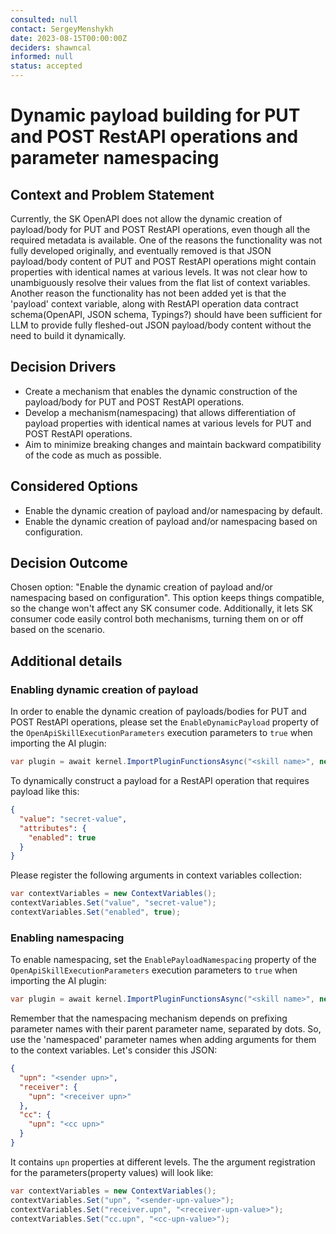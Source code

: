 ```yaml
---
consulted: null
contact: SergeyMenshykh
date: 2023-08-15T00:00:00Z
deciders: shawncal
informed: null
status: accepted
---
```


# Dynamic payload building for PUT and POST RestAPI operations and parameter namespacing

## Context and Problem Statement

Currently, the SK OpenAPI does not allow the dynamic creation of payload/body for PUT and POST RestAPI operations, even though all the required metadata is available. One of the reasons the functionality was not fully developed originally, and eventually removed is that JSON payload/body content of PUT and POST RestAPI operations might contain properties with identical names at various levels. It was not clear how to unambiguously resolve their values from the flat list of context variables. Another reason the functionality has not been added yet is that the 'payload' context variable, along with RestAPI operation data contract schema(OpenAPI, JSON schema, Typings?) should have been sufficient for LLM to provide fully fleshed-out JSON payload/body content without the need to build it dynamically.

<!-- This is an optional element. Feel free to remove. -->

## Decision Drivers

- Create a mechanism that enables the dynamic construction of the payload/body for PUT and POST RestAPI operations.
- Develop a mechanism(namespacing) that allows differentiation of payload properties with identical names at various levels for PUT and POST RestAPI operations.
- Aim to minimize breaking changes and maintain backward compatibility of the code as much as possible.

## Considered Options

- Enable the dynamic creation of payload and/or namespacing by default.
- Enable the dynamic creation of payload and/or namespacing based on configuration.

## Decision Outcome

Chosen option: "Enable the dynamic creation of payload and/or namespacing based on configuration". This option keeps things compatible, so the change won't affect any SK consumer code. Additionally, it lets SK consumer code easily control both mechanisms, turning them on or off based on the scenario.

## Additional details

### Enabling dynamic creation of payload

In order to enable the dynamic creation of payloads/bodies for PUT and POST RestAPI operations, please set the `EnableDynamicPayload` property of the `OpenApiSkillExecutionParameters` execution parameters to `true` when importing the AI plugin:

```csharp {"id":"01J6KNXAASZXTWRZ23P7BTEYVQ"}
var plugin = await kernel.ImportPluginFunctionsAsync("<skill name>", new Uri("<chatGPT-plugin>"), new OpenApiSkillExecutionParameters(httpClient) { EnableDynamicPayload = true });
```

To dynamically construct a payload for a RestAPI operation that requires payload like this:

```json {"id":"01J6KNXAASZXTWRZ23P8G5WVX9"}
{
  "value": "secret-value",
  "attributes": {
    "enabled": true
  }
}
```

Please register the following arguments in context variables collection:

```csharp {"id":"01J6KNXAASZXTWRZ23PCE50PVR"}
var contextVariables = new ContextVariables();
contextVariables.Set("value", "secret-value");
contextVariables.Set("enabled", true);
```

### Enabling namespacing

To enable namespacing, set the `EnablePayloadNamespacing` property of the `OpenApiSkillExecutionParameters` execution parameters to `true` when importing the AI plugin:

```csharp {"id":"01J6KNXAASZXTWRZ23PFY9N4YM"}
var plugin = await kernel.ImportPluginFunctionsAsync("<skill name>", new Uri("<chatGPT-plugin>"), new OpenApiSkillExecutionParameters(httpClient) { EnablePayloadNamespacing = true });
```

Remember that the namespacing mechanism depends on prefixing parameter names with their parent parameter name, separated by dots. So, use the 'namespaced' parameter names when adding arguments for them to the context variables. Let's consider this JSON:

```json {"id":"01J6KNXAASZXTWRZ23PGWRXNWZ"}
{
  "upn": "<sender upn>",
  "receiver": {
    "upn": "<receiver upn>"
  },
  "cc": {
    "upn": "<cc upn>"
  }
}
```

It contains `upn` properties at different levels. The the argument registration for the parameters(property values) will look like:

```csharp {"id":"01J6KNXAASZXTWRZ23PHYRVYSV"}
var contextVariables = new ContextVariables();
contextVariables.Set("upn", "<sender-upn-value>");
contextVariables.Set("receiver.upn", "<receiver-upn-value>");
contextVariables.Set("cc.upn", "<cc-upn-value>");
```

